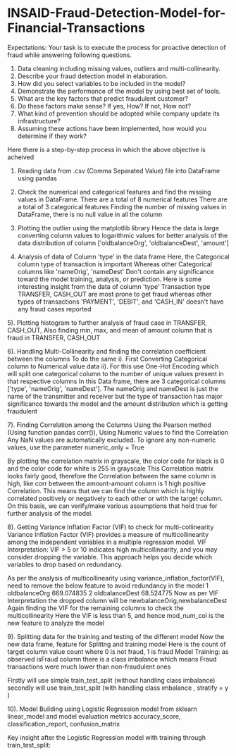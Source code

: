 # INSAID-Fraud-Detection-Model-for-Financial-Transactions

Expectations: Your task is to execute the process for proactive detection of fraud while answering following questions.

1. Data cleaning including missing values, outliers and multi-collinearity.
2. Describe your fraud detection model in elaboration.
3. How did you select variables to be included in the model?
4. Demonstrate the performance of the model by using best set of tools.
5. What are the key factors that predict fraudulent customer?
6. Do these factors make sense? If yes, How? If not, How not?
7. What kind of prevention should be adopted while company update its infrastructure?
8. Assuming these actions have been implemented, how would you determine if they work?

Here there is a step-by-step process in which the above objective is acheived

1) Reading data from .csv (Comma Separated Value) file into DataFrame using pandas 

2) Check the numerical and categorical features and find the missing values in DataFrame. 
There are a total of 8 numerical features
There are a total of 3 categorical features
Finding the number of missing values in DataFrame, there is no null value in all the column 

3) Plotting the outlier using the matplotlib library 
Hence the data is large converting column values to logarithmic values for better analysis of the data distribution of column ['oldbalanceOrg', 'oldbalanceDest', 'amount']

4) Analysis of data of Column 'type' in the data frame
Here, the Categorical column type of transaction is important Whereas other Categorical columns like 'nameOrig', 'nameDest' Don't contain any significance toward the model training, analysis, or prediction.
Here is some interesting insight from the data of column 'type' 
Transaction type TRANSFER, CASH_OUT are most prone to get fraud whereas other types of transactions 'PAYMENT', 'DEBIT', and 'CASH_IN' doesn't have any fraud cases reported

5). Plotting histogram to further analysis of fraud case in TRANSFER, CASH_OUT, Also finding min, max, and mean of amount column that is fraud in TRANSFER, CASH_OUT

6). Handling Multi-Collinearity and finding the correlation coefficient between the columns To do the same
i). First Converting Categorical column to Numerical value data 
ii). For this use One-Hot Encoding which will split one categorical column to the number of unique values present in that respective columns
In this Data frame, there are 3 categorical columns ['type', 'nameOrig', 'nameDest']. The nameOrig and nameDest is just the name of the transmitter and receiver but the type of transaction has major significance towards the model and the amount distribution which is getting fraudulent 

7). Finding Correlation among the Columns Using the Pearson method (Using function pandas corr()), 
Using Numeric values to find the Correlation
Any NaN values are automatically excluded. To ignore any non-numeric values, use the parameter numeric_only = True

By plotting the correlation matrix in grayscale, the color code for black is 0 and the color code for white is 255 in grayscale
 This Correlation matrix looks fairly good, therefore the Correlation between the same column is high, like corr between the amount-amount column is 1 high positive Correlation. This means that we can find the column which is highly correlated positively or negatively to each other or with the target column. On this basis, we can verify/make various assumptions that hold true for further analysis of the model.

8). Getting Variance Inflation Factor (VIF) to check for multi-collinearity 
Variance Inflation Factor (VIF) provides a measure of multicollinearity among the independent variables in a multiple regression model.
VIF Interpretation: VIF > 5 or 10 indicates high multicollinearity, and you may consider dropping the variable.
This approach helps you decide which variables to drop based on redundancy.

 As per the analysis of multicollinearity using variance_inflation_factor(VIF), need to remove the below feature to avoid redundancy in the model
 1    oldbalanceOrg  669.074835
 2   oldbalanceDest   68.524775
 Now as per VIF Interpretation the dropped column will be  newbalanceOrig,newbalanceDest 
 Again finding the VIF for the remaining columns to check the multicollinearity
 Here the VIF is less than 5, and hence mod_num_col is the new feature to analyze the model
 
9). Splitting data for the training and testing of the different model
 Now the new data frame, feature for Splittng and training model
 Here is the count of target column value count where 0 is not fraud, 1 is fraud
 Model Training: as observed isFraud column there is a class imbalance which means
 Fraud transactions were much lower than non-fraudulent ones
 
 Firstly will use simple train_test_split (without handling class imbalance)
 secondly will use train_test_split (with handling class imbalance , stratify = y )
 
10). Model Building using Logistic Regression model from sklearn linear_model and model evaluation metrics accuracy_score, classification_report, confusion_matrix

Key insight after the Logistic Regression model with training through train_test_split:
